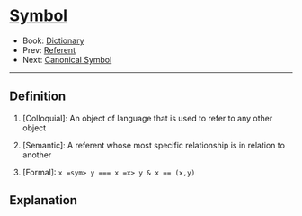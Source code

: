 # [Symbol](https://dna-platform.github.io/inexplicable-phenomena/dictionary/symbol.html)
- Book: [Dictionary](./.dictionary.md)
- Prev: [Referent](./referent.md)
- Next: [Canonical Symbol](./canonical-symbol.md)
---

## Definition

1. [Colloquial]: An object of language that is used to refer to any other object 

2. [Semantic]: A referent whose most specific relationship is in relation to another

3. [Formal]: `x =sym> y === x =x> y & x == (x,y)`

## Explanation

